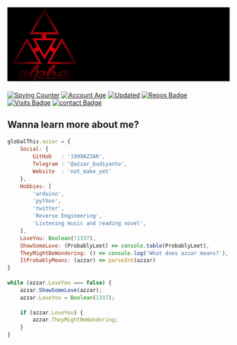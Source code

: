 ## ![Welcome to my profile guys](header.png)

[![Spying Counter](https://badges.pufler.dev/visits/1999AZZAR/1999AZZAR?style=for-the-badge&color=e74c3c&logo=github&label=Spying+Counter)](https://github.com/1999AZZAR)
[![Account Age](https://badges.pufler.dev/years/1999AZZAR/?style=for-the-badge&color=27a4fb&logo=github&label=Account+Age)](https://github.com/1999AZZAR)
[![Updated](https://badges.pufler.dev/updated/1999AZZAR/1999AZZAR?style=for-the-badge&color=ff00b4&logo=github&label=Profile+Updated)](https://github.com/1999AZZAR)
[![Repos Badge](https://badges.pufler.dev/repos/1999AZZAR/?style=for-the-badge&color=251ee7&logo=github&label=Public+Repos)](https//github.com/1999AZZAR)
[![Visits Badge](https://badges.pufler.dev/visits/1999AZZAR/1999AZZAR?style=for-the-badge&color=251ed7&logo=github&label=visits)](https//github.com/1999AZZAR)
[![contact Badge](https://img.shields.io/badge/contact%20me-https%3A%2F%2Ft.me%2Fazzar__budiyanto-f97e01/?link=https://t.me/azzar_budiyanto//left&link=http://t.me/azzar_budiyanto//right)](http://t.me/azzar_budiyanto)
## Wanna learn more about me?

```js
globalThis.azzar = {
    Social: {
        GitHub   : '1999AZZAR',
        Telegram : '@azzar_budiyanto',
        Website  : 'not_make_yet'
    },
    Hobbies: [
        'arduino',
        'python',
        'twitter',
        'Reverse Engineering',
        'Listening music and reading novel',
    ],
    LoveYou: Boolean(!1337),
    ShowSomeLove: (ProbablyLeet) => console.table(ProbablyLeet),
    TheyMightBeWondering: () => console.log('What does azzar means?'),
    ItProbablyMeans: (azzar) => parseInt(azzar)
}

while (azzar.LoveYou === false) {
    azzar.ShowSomeLove(azzar);
    azzar.LoveYou = Boolean(1337);

    if (azzar.LoveYou) {
        azzar.TheyMightBeWandering;
    }
}
```
